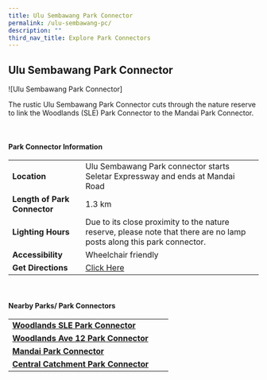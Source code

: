 ```yaml
---
title: Ulu Sembawang Park Connector
permalink: /ulu-sembawang-pc/
description: ""
third_nav_title: Explore Park Connectors
---
```

## Ulu Sembawang Park Connector

![Ulu Sembawang Park Connector]

The rustic Ulu Sembawang Park Connector cuts through the nature reserve to link the Woodlands (SLE) Park Connector to the Mandai Park Connector. 

<br>

#### Park Connector Information

|  |  |  |
| -------- | -------- | -------- |
| **Location** | Ulu Sembawang Park connector starts Seletar Expressway and ends at Mandai Road |  |
| **Length of Park Connector** | 1.3 km  |  |
| **Lighting Hours** | Due to its close proximity to the nature reserve, please note that there are no lamp posts along this park connector. | |
| **Accessibility** | Wheelchair friendly | |
| **Get Directions** |  [Click Here](https://www.onemap.gov.sg/v2/?lat=1.41820322811603&amp;lng=103.791166639035) | |

<br>


#### Nearby Parks/ Park Connectors

|   |  |  |
| -------- | -------- | -------- |
| **[Woodlands SLE Park Connector]()** | | |
| **[Woodlands Ave 12 Park Connector]()** |||
| **[Mandai Park Connector]()** | | |
| **[Central Catchment Park Connector]()** | | |
